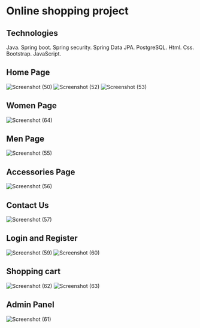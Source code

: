 # Online shopping project

## Technologies
Java.
Spring boot.
Spring security.
Spring Data JPA.
PostgreSQL.
Html.
Css.
Bootstrap.
JavaScript.



## Home Page
![Screenshot (50)](https://user-images.githubusercontent.com/97806866/177253863-cd708aa1-ed63-474f-9564-a38ab2111291.png)
![Screenshot (52)](https://user-images.githubusercontent.com/97806866/177254175-d10147a7-e1f5-46e9-a6b9-c77695cf3ae5.png)
![Screenshot (53)](https://user-images.githubusercontent.com/97806866/177254195-f7c34135-6dd3-4414-8260-2a0f74309046.png)


## Women Page
![Screenshot (64)](https://user-images.githubusercontent.com/97806866/177254510-ae15db6a-432a-4d81-adf5-aacedfddaece.png)


## Men Page
![Screenshot (55)](https://user-images.githubusercontent.com/97806866/177254601-c585deb0-e152-458b-bb80-bca6ae571292.png)


## Accessories Page
![Screenshot (56)](https://user-images.githubusercontent.com/97806866/177254629-bcba8569-1c21-4306-87fd-25730db8bb4b.png)


## Contact Us
![Screenshot (57)](https://user-images.githubusercontent.com/97806866/177254757-61865776-70a0-4fa9-b3f4-822a12601fff.png)


## Login and Register
![Screenshot (59)](https://user-images.githubusercontent.com/97806866/177254778-16f2ef6c-f009-4a6d-aee7-682e1793dcbc.png)
![Screenshot (60)](https://user-images.githubusercontent.com/97806866/177254785-bd7f3577-3db6-44f9-b544-8f41d166716e.png)


## Shopping cart
![Screenshot (62)](https://user-images.githubusercontent.com/97806866/177254808-b322bb0b-a3a6-4c5e-b623-ee21e7c91a91.png)
![Screenshot (63)](https://user-images.githubusercontent.com/97806866/177254829-b4535d30-c7b6-46bd-b696-ad76ccfa80a9.png)


## Admin Panel
![Screenshot (61)](https://user-images.githubusercontent.com/97806866/177254852-08af8973-841b-407f-9934-156ab89f6cad.png)

